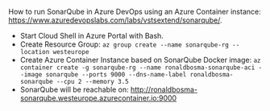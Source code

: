 How to run SonarQube in Azure DevOps using an Azure Container instance: https://www.azuredevopslabs.com/labs/vstsextend/sonarqube/.


- Start Cloud Shell in Azure Portal with Bash.
- Create Resource Group:
  `az group create --name sonarqube-rg --location westeurope`
- Create Azure Container Instance based on SonarQube Docker image:
  `az container create -g sonarqube-rg --name ronaldbosma-sonarqube-aci --image sonarqube --ports 9000 --dns-name-label ronaldbosma-sonarqube --cpu 2 --memory 3.5`
- SonarQube will be reachable on: http://ronaldbosma-sonarqube.westeurope.azurecontainer.io:9000